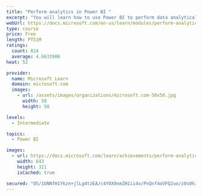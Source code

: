 ```yaml
---
title: "Perform analytics in Power BI "
excerpt: "You will learn how to use Power BI to perform data analytical functions, how to identify outliers in your data, how to group data together, and how to bin data for analysis. You will also learn how to perform time series analysis. Finally, you will work with advanced analytic features of Power BI, such as Quick Insights, AI Insights, and the Analyze feature."
webUrl: https://docs.microsoft.com/en-us/learn/modules/perform-analytics-power-bi/
type: course
price: Free
length: PT51M
ratings:
  count: 814
  average: 4.6633906
heat: 52

provider:
  name: Microsoft Learn
  domain: microsoft.com
  images:
    - url: /assets/images/organizations/microsoft.com-50x50.jpg
      width: 50
      height: 50

levels:
  - Intermediate

topics:
  - Power BI

images:
  - url: https://docs.microsoft.com/learn/achievements/perform-analytics-power-bi-social.png
    width: 643
    height: 321
    isCached: true

secured: "O5/1UNNfH1Ykzn+jlLg4tzEA/c4YOX0nmZH1ii4x/PnQnf4oVFQ2uo/z0s0hJf6Iu4Ba3csZ+rASZVWp/spgk1wwIZE13aFC7yP7FAWyIn+RV2ah1IN1vguh0RUyhzMMH93NELhShX0wWucCI5BHVrw1cTddK1snyHgMNj0TYGyDxINCz0gT8cV5TA0wDkFLKSkxh+tXcl2ojAgFUwAQmqgozkfE3UacIWa/J3RfkE4ZYjkui3AHNGhun2fcoayYVMR144fdu3DIO1lboNFCjn1MINzQ4E6gchxvmzyYdudu9FfXl9HOdR4qrqAetOxfbNKtR0/SYsF9qm76WRE1OWK4n+Qf5CIFl/nrT+rdO8WFNnNzrUJJUHdoAP5orT6O28jeUb0EV1v+XTZ/e1ARUcsEPx2mKtz1KcT43/PaIfA=;94sLUaTy9+IXOvNLZSSXzw=="
---
```


